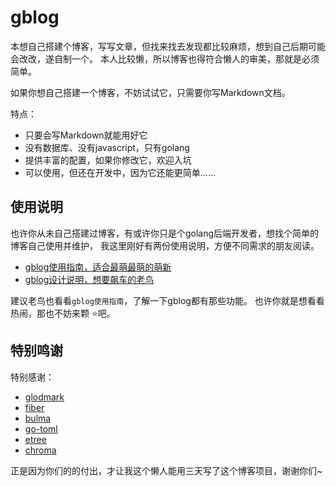 # gblog

本想自己搭建个博客，写写文章，但找来找去发现都比较麻烦，想到自己后期可能会改改，遂自制一个。
本人比较懒，所以博客也得符合懒人的审美，那就是必须简单。

如果你想自己搭建一个博客，不妨试试它，只需要你写Markdown文档。

特点：

- 只要会写Markdown就能用好它
- 没有数据库、没有javascript，只有golang
- 提供丰富的配置，如果你修改它，欢迎入坑
- 可以使用，但还在开发中，因为它还能更简单……

## 使用说明

也许你从未自己搭建过博客，有或许你只是个golang后端开发者，想找个简单的博客自己使用并维护，
我这里刚好有两份使用说明，方便不同需求的朋友阅读。

- [gblog使用指南，适合最萌最萌的萌新](articles/gblog使用指南/gblog使用说明.md)
- [gblog设计说明，想要飙车的老鸟](?)

建议老鸟也看看`gblog使用指南`，了解一下gblog都有那些功能。
也许你就是想看看热闹，那也不妨来颗 ⭐吧。

## 特别鸣谢

特别感谢：

- [glodmark](github.com/yuin/goldmark)
- [fiber](github.com/gofiber/fiber)
- [bulma](https://github.com/jgthms/bulma)
- [go-toml](github.com/pelletier/go-toml)
- [etree](github.com/beevik/etree)
- [chroma](github.com/alecthomas/chroma)

正是因为你们的的付出，才让我这个懒人能用三天写了这个博客项目，谢谢你们~
